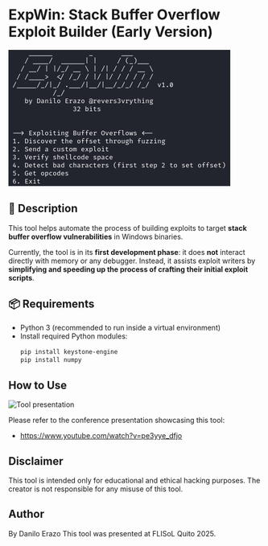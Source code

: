 # ExpWin: Stack Buffer Overflow Exploit Builder (Early Version)
![Tool](expwin.png)

## 📜 Description
This tool helps automate the process of building exploits to target **stack buffer overflow vulnerabilities** in Windows binaries.

Currently, the tool is in its **first development phase**: it does **not** interact directly with memory or any debugger. Instead, it assists exploit writers by **simplifying and speeding up the process of crafting their initial exploit scripts**.

## 📦 Requirements
- Python 3 (recommended to run inside a virtual environment)
- Install required Python modules:
  ```bash
  pip install keystone-engine
  pip install numpy

## How to Use
![Tool presentation](flisol2025.png)

Please refer to the conference presentation showcasing this tool:
-   https://www.youtube.com/watch?v=pe3yye_dfjo

## Disclaimer
This tool is intended only for educational and ethical hacking purposes.
The creator is not responsible for any misuse of this tool.

## Author
By Danilo Erazo
This tool was presented at FLISoL Quito 2025.


